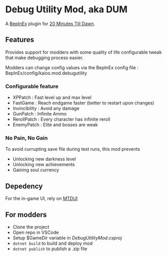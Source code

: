 # Debug Utility Mod, aka DUM
A [BepInEx](https://github.com/BepInEx/BepInEx/releases) plugin for [20 Minutes Till Dawn](https://store.steampowered.com/app/1966900/20_Minutes_Till_Dawn/).

## Features

Provides support for modders with some quality of life configurable tweak that make debugging process easier.

Modders can change config values via the BepInEx config file : BepInEx/config/kaios.mod.debugutility

### Configurable feature
- XPPatch       : Fast level up and max level
- FastGame      : Reach endgame faster (better to restart upon changes)
- Invincibility : Avoid any damage
- GunPatch      : Infinite Ammo
- RerollPatch   : Every character has infinite reroll
- EnemyPatch    : Elite and bosses are weak

### No Pain, No Gain

To avoid currupting save file during test runs, this mod prevents
- Unlocking new darkness level
- Unlocking new achievements
- Gaining soul currency

## Depedency

For the in-game UI, rely on [MTDUI](https://github.com/legoandmars/MTDUI)

## For modders

- Clone the project
- Open repo in VSCode
- Setup $GameDir variable in *DebugUtilityMod.csproj*
- ```dotnet build``` to build and deploy mod
- ```dotnet publish``` to publish a .zip file
